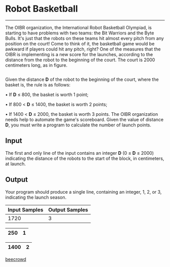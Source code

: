 # Robot Basketball

---

The OIBR organization, the International Robot Basketball Olympiad, is starting to have problems with two teams: the Bit Warriors and the Byte Bulls. It's just that the robots on these teams hit almost every pitch from any position on the court! Come to think of it, the basketball game would be awkward if players could hit any pitch, right? One of the measures that the OIBR is implementing is a new score for the launches, according to the distance from the robot to the beginning of the court. The court is 2000 centimeters long, as in figure.

<img src="https://resources.beecrowd.com.br/gallery/images/problems/UOJ_2780.png" title="" alt="" data-align="center">

Given the distance **D** of the robot to the beginning of the court, where the basket is, the rule is as follows:

• If **D** ≤ 800, the basket is worth 1 point;

• If 800 < **D** ≤ 1400, the basket is worth 2 points;

• If 1400 < **D** ≤ 2000, the basket is worth 3 
points. The OIBR organization needs help to automate the game's scoreboard. Given the value of distance **D**, you must write a program to calculate the number of launch points.

## Input

The first and only line of the input contains an integer **D** (0 ≤ **D** ≤ 2000) indicating the distance of the robots to the start of the block, in centimeters, at launch.

## Output

Your program should produce a single line, containing an integer, 1, 2, or 3, indicating the launch season.

| Input Samples | Output Samples |
| ------------- | -------------- |
| 1720          | 3              |

| 250 | 1   |
| --- | --- |

| 1400 | 2   |
| ---- | --- |

[beecrowd](https://www.beecrowd.com.br/judge/en/problems/view/2780)
